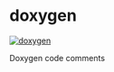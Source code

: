# doxygen

[![doxygen](https://github.com/tqfx/doxygen/actions/workflows/doxygen.yml/badge.svg)](https://github.com/tqfx/doxygen/actions/workflows/doxygen.yml)

Doxygen code comments
